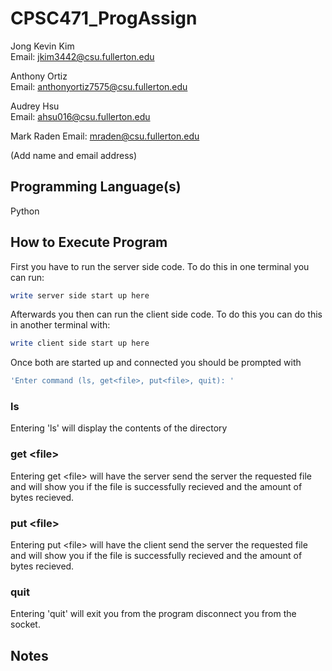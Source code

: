 # CPSC471_ProgAssign

Jong Kevin Kim <br>
Email: jkim3442@csu.fullerton.edu

Anthony Ortiz <br>
Email: anthonyortiz7575@csu.fullerton.edu

Audrey Hsu <br>
Email: ahsu016@csu.fullerton.edu

Mark Raden
Email: mraden@csu.fullerton.edu

(Add name and email address)

## Programming Language(s)

Python

## How to Execute Program

First you have to run the server side code. To do this in one terminal you can run:

```bash
write server side start up here
```

Afterwards you then can run the client side code. To do this you can do this in another terminal with:

```bash
write client side start up here
```

Once both are started up and connected you should be prompted with

```bash
'Enter command (ls, get<file>, put<file>, quit): '
```

### ls

Entering 'ls' will display the contents of the directory

### get \<file>

Entering get \<file> will have the server send the server the requested file and will show you if the file is successfully recieved and the amount of bytes recieved.

### put \<file>

Entering put \<file> will have the client send the server the requested file and will show you if the file is successfully recieved and the amount of bytes recieved.

### quit

Entering 'quit' will exit you from the program disconnect you from the socket.

## Notes
